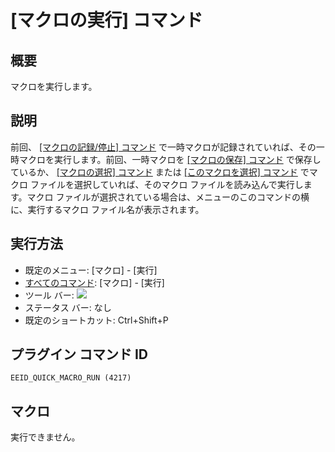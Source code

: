 # \[マクロの実行\] コマンド

## 概要

マクロを実行します。

## 説明

前回、 [\[マクロの記録/停止\] コマンド](quick_macro_record) で一時マクロが記録されていれば、その一時マクロを実行します。前回、一時マクロを
[\[マクロの保存\] コマンド](macro_save) で保存しているか、 [\[マクロの選択\] コマンド](macro_select) または [\[このマクロを選択\] コマンド](macro_select_this) でマクロ
ファイルを選択していれば、そのマクロ ファイルを読み込んで実行します。マクロ ファイルが選択されている場合は、メニューのこのコマンドの横に、実行するマクロ
ファイル名が表示されます。

## 実行方法

- 既定のメニュー: \[マクロ\] \- \[実行\]
- [すべてのコマンド](../../glossary/allcommands): \[マクロ\] \- \[実行\]
- ツール バー: ![](../../images/quickmacrorun..png)
- ステータス バー: なし
- 既定のショートカット: Ctrl+Shift+P

## プラグイン コマンド ID

```
EEID_QUICK_MACRO_RUN (4217)
```

## マクロ

実行できません。
